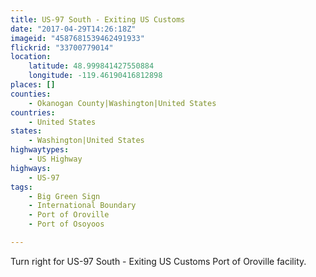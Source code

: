 ```yaml
---
title: US-97 South - Exiting US Customs
date: "2017-04-29T14:26:18Z"
imageid: "4587681539462491933"
flickrid: "33700779014"
location:
    latitude: 48.999841427550884
    longitude: -119.46190416812898
places: []
counties:
    - Okanogan County|Washington|United States
countries:
    - United States
states:
    - Washington|United States
highwaytypes:
    - US Highway
highways:
    - US-97
tags:
    - Big Green Sign
    - International Boundary
    - Port of Oroville
    - Port of Osoyoos

---
```

Turn right for US-97 South - Exiting US Customs Port of Oroville facility.